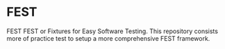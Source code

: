 FEST
====

FEST
FEST or Fixtures for Easy Software Testing.
This repository consists more of practice test to setup a more comprehensive FEST framework. 
